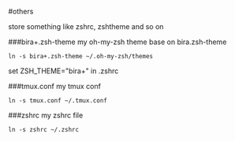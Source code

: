 #others

store something like zshrc, zshtheme and so on

###bira+.zsh-theme
my oh-my-zsh theme base on bira.zsh-theme

```
ln -s bira+.zsh-theme ~/.oh-my-zsh/themes
```
set ZSH_THEME="bira+" in .zshrc

###tmux.conf
my tmux conf

```
ln -s tmux.conf ~/.tmux.conf
```

###zshrc
my zshrc file

```
ln -s zshrc ~/.zshrc
```
